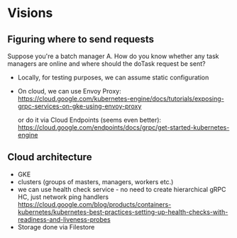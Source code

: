 # Visions

## Figuring where to send requests

Suppose you're a batch manager A. How do you know whether any task managers are
online and where should the doTask request be sent?

* Locally, for testing purposes, we can assume static configuration
* On cloud, we can use Envoy Proxy:
  https://cloud.google.com/kubernetes-engine/docs/tutorials/exposing-grpc-services-on-gke-using-envoy-proxy
 
  or do it via Cloud Endpoints (seems even better):
  https://cloud.google.com/endpoints/docs/grpc/get-started-kubernetes-engine

## Cloud architecture

* GKE
* clusters (groups of masters, managers, workers etc.)
* we can use health check service - no need to create hierarchical gRPC HC, just network ping handlers
  https://cloud.google.com/blog/products/containers-kubernetes/kubernetes-best-practices-setting-up-health-checks-with-readiness-and-liveness-probes
* Storage done via Filestore
